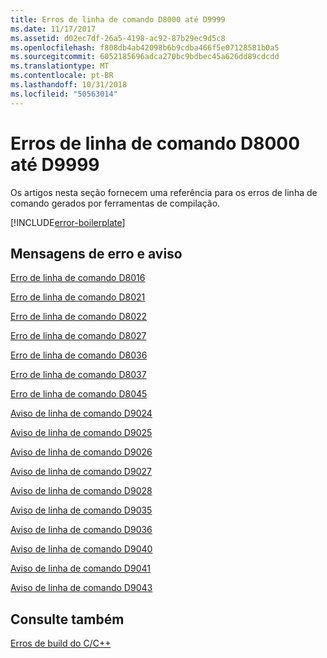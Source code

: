 ```yaml
---
title: Erros de linha de comando D8000 até D9999
ms.date: 11/17/2017
ms.assetid: d02ec7df-26a5-4198-ac92-87b29ec9d5c8
ms.openlocfilehash: f808db4ab42098b6b9cdba466f5e07128581b0a5
ms.sourcegitcommit: 6052185696adca270bc9bdbec45a626dd89cdcdd
ms.translationtype: MT
ms.contentlocale: pt-BR
ms.lasthandoff: 10/31/2018
ms.locfileid: "50563014"
---
```

# <a name="command-line-errors-d8000-through-d9999"></a>Erros de linha de comando D8000 até D9999

Os artigos nesta seção fornecem uma referência para os erros de linha de comando gerados por ferramentas de compilação.

[!INCLUDE[error-boilerplate](../../error-messages/includes/error-boilerplate.md)]

## <a name="error-and-warning-messages"></a>Mensagens de erro e aviso

[Erro de linha de comando D8016](../../error-messages/tool-errors/command-line-error-d8016.md)

[Erro de linha de comando D8021](../../error-messages/tool-errors/command-line-error-d8021.md)

[Erro de linha de comando D8022](../../error-messages/tool-errors/command-line-error-d8022.md)

[Erro de linha de comando D8027](../../error-messages/tool-errors/command-line-error-d8027.md)

[Erro de linha de comando D8036](../../error-messages/tool-errors/command-line-error-d8036.md)

[Erro de linha de comando D8037](../../error-messages/tool-errors/command-line-error-d8037.md)

[Erro de linha de comando D8045](../../error-messages/tool-errors/command-line-error-d8045.md)

[Aviso de linha de comando D9024](../../error-messages/tool-errors/command-line-warning-d9024.md)

[Aviso de linha de comando D9025](../../error-messages/tool-errors/command-line-warning-d9025.md)

[Aviso de linha de comando D9026](../../error-messages/tool-errors/command-line-warning-d9026.md)

[Aviso de linha de comando D9027](../../error-messages/tool-errors/command-line-warning-d9027.md)

[Aviso de linha de comando D9028](../../error-messages/tool-errors/command-line-warning-d9028.md)

[Aviso de linha de comando D9035](../../error-messages/tool-errors/command-line-warning-d9035.md)

[Aviso de linha de comando D9036](../../error-messages/tool-errors/command-line-warning-d9036.md)

[Aviso de linha de comando D9040](../../error-messages/tool-errors/command-line-warning-d9040.md)

[Aviso de linha de comando D9041](../../error-messages/tool-errors/command-line-warning-d9041.md)

[Aviso de linha de comando D9043](../../error-messages/tool-errors/command-line-warning-d9043.md)

## <a name="see-also"></a>Consulte também

[Erros de build do C/C++](../../error-messages/compiler-errors-1/c-cpp-build-errors.md)